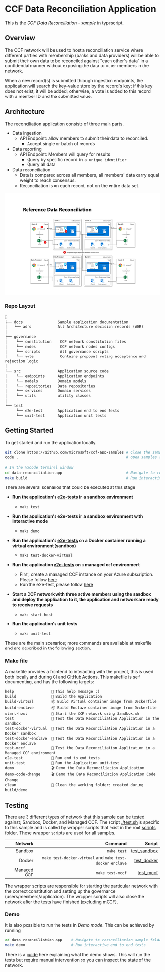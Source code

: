 # CCF Data Reconciliation Application

This is the _CCF Data Reconciliation - sample_ in typescript.

## Overview

The CCF network will be used to host a reconciliation service where different parties with membership (banks and data providers) will be able to submit their own data to be reconciled against "each other's data" in a confidential manner without exposing the data to other members in the network.

When a new record(s) is submitted through ingestion endpoints, the application will search the key-value store by the record's key; if this key does not exist, it will be added; otherwise, a vote is added to this record with a member ID and the submitted value.

## Architecture

The reconciliation application consists of three main parts.

- Data ingestion
  - API Endpoint: allow members to submit their data to reconciled.
    - Accept single or batch of records
- Data reporting
  - API Endpoint: Members will query for results
    - Query by specific record by `a unique identifier`
    - Query all data
- Data reconciliation
  - Data is compared across all members, all members' data carry equal weight to reach consensus.
  - Reconciliation is on each record, not on the entire data set.

![architecture diagram](./docs/images/architecture.png)

### Repo Layout

```text
📂
├── docs                Sample application documentation
│   └── adrs            All Architecture decision records (ADR)
│
├── governance
│    └── constitution    CCF network constitution files
│    └── nodes           CCF network nodes configs
│    └── scripts         All governance scripts
│    └── vote            Contains proposal voting acceptance and rejection logic
│
└── src                 Application source code
│    └── endpoints      Application endpoints
│    └── models         Domain models
│    └── repositories   Data repositories
│    └── services       Domain services
│    └── utils          utility classes
│
└── test
     └── e2e-test       Application end to end tests
     └── unit-test      Application unit tests

```

## Getting Started

To get started and run the application locally.

```bash
git clone https://github.com/microsoft/ccf-app-samples # Clone the samples repository
code .                                                 # open samples repository in Visual studio code

# In the VScode terminal window
cd data-reconciliation-app                             # Navigate to reconciliation sample folder
make build                                             # Run interactive end to end tests
```

There are several scenarios that could be executed at this stage

- **Run the application's [e2e-tests](./test/test.sh) in a sandbox environment**

  - `make test`

- **Run the application's [e2e-tests](./test/test.sh) in a sandbox environment with interactive mode**

  - `make demo`

- **Run the application's [e2e-tests](./test/test.sh) on a Docker container running a virtual environment (sandbox)**

  - `make test-docker-virtual`

- **Run the application [e2e-tests](./test/test.sh) on a managed ccf environment**

  - First, create a managed CCF instance on your Azure subscription. Please follow [here](https://github.com/microsoft/ccf-app-samples/tree/main/deploy#deploying-the-ccf-samples)
  - Run the e2e-test, please follow [here](https://github.com/microsoft/ccf-app-samples/tree/main/deploy#deploying-a-ccf-application-to-azure-managed-ccf)

- **Start a CCF network with three active members using the sandbox and deploy the application to it, the application and network are ready to receive requests**

  - `make start-host`

- **Run the application's unit tests**
  - `make unit-test`

These are the main scenarios; more commands are available at makefile and are described in the following section.

### Make file

A makefile provides a frontend to interacting with the project, this is used both locally and during CI and GitHub Actions. This makefile is self documenting, and has the following targets:

```text
help                 💬 This help message :)
build                🔨 Build the Application
build-virtual        📦 Build Virtual container image from Dockerfile
build-enclave        📦 Build Enclave container image from Dockerfile
start-host           🏃 Start the CCF network using Sandbox.sh
test                 🧪 Test the Data Reconciliation Application in the sandbox
test-docker-virtual  🧪 Test the Data Reconciliation Application in a Docker sandbox
test-docker-enclave  🧪 Test the Data Reconciliation Application in a Docker enclave
test-mccf            🧪 Test the Data Reconciliation Application in a Managed CCF environment
e2e-test             🧪 Run end to end tests
unit-test            🧪 Run the Application unit-test
demo                 🎬 Demo the Data Reconciliation Application
demo-code-change     🎬 Demo the Data Reconciliation Application Code Change
clean                🧹 Clean the working folders created during build/demo
```

## Testing

There are 3 different types of network that this sample can be tested against; Sandbox, Docker, and Managed CCF. The script [./test.sh](./test/test.sh) is specific to this sample and is called by wrapper scripts that exist in the root [scripts](../scripts/) folder. These wrapper scripts are used for all samples.

|     Network |                                                   Command |                                     Script |
| ----------: | --------------------------------------------------------: | -----------------------------------------: |
|     Sandbox |                                               `make test` | [test_sandbox](../scripts/test_sandbox.sh) |
|      Docker | `make test-docker-virtual` and `make test-docker-enclave` |   [test_docker](../scripts/test_docker.sh) |
| Managed CCF |                                          `make test-mccf` |     [test_mccf](../scripts/test_docker.sh) |

The wrapper scripts are responsible for starting the particular network with the correct constitution and setting up the governance (users/members/application). The wrapper scripts will also close the network after the tests have finished (excluding mCCF).

### Demo

It is also possible to run the tests in _Demo mode_. This can be achieved by running

```bash
cd data-reconciliation-app    # Navigate to reconciliation sample folder
make demo                     # Run interactive end to end tests
```

There is a [guide](./docs/demo-guidance.md) here explaining what the demo shows. This will run the tests but require manual intervention so you can inspect the state of the network.

